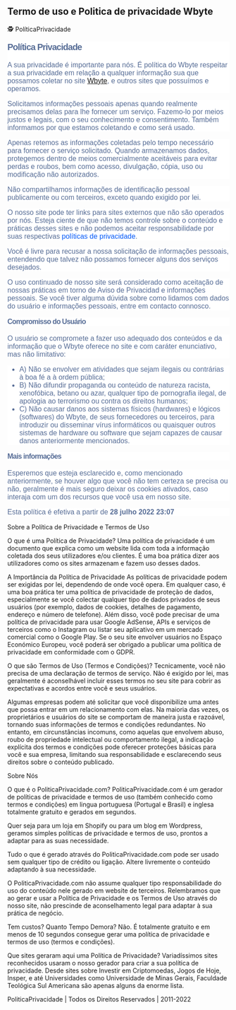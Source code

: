## Termo de uso e Politica de privacidade Wbyte

🕵 PolíticaPrivacidade

<h2 style="box-sizing: border-box; margin: 0px; line-height: 1.2; font-size: 20px; letter-spacing: -0.05em; color: #576d96; padding-bottom: 20px; font-family: Montserrat, sans-serif; background-color: #ffffff;">Pol&iacute;tica Privacidade</h2> <p style="box-sizing: border-box; margin-top: 0px; margin-bottom: 1rem; font-size: 16px; color: #576d96; font-family: Montserrat, sans-serif; background-color: #ffffff;">A sua privacidade &eacute; importante para n&oacute;s. &Eacute; pol&iacute;tica do Wbyte respeitar a sua privacidade em rela&ccedil;&atilde;o a qualquer informa&ccedil;&atilde;o sua que possamos coletar no site <a href="https://play.google.com/store/apps/details?id=com.wmentretenimento.codq_de_bolso">Wbyte</a>, e outros sites que possu&iacute;mos e operamos.</p> <p style="box-sizing: border-box; margin-top: 0px; margin-bottom: 1rem; font-size: 16px; color: #576d96; font-family: Montserrat, sans-serif; background-color: #ffffff;">Solicitamos informa&ccedil;&otilde;es pessoais apenas quando realmente precisamos delas para lhe fornecer um servi&ccedil;o. Fazemo-lo por meios justos e legais, com o seu conhecimento e consentimento. Tamb&eacute;m informamos por que estamos coletando e como ser&aacute; usado.</p> <p style="box-sizing: border-box; margin-top: 0px; margin-bottom: 1rem; font-size: 16px; color: #576d96; font-family: Montserrat, sans-serif; background-color: #ffffff;">Apenas retemos as informa&ccedil;&otilde;es coletadas pelo tempo necess&aacute;rio para fornecer o servi&ccedil;o solicitado. Quando armazenamos dados, protegemos dentro de meios comercialmente aceit&aacute;veis ​​para evitar perdas e roubos, bem como acesso, divulga&ccedil;&atilde;o, c&oacute;pia, uso ou modifica&ccedil;&atilde;o n&atilde;o autorizados.</p> <p style="box-sizing: border-box; margin-top: 0px; margin-bottom: 1rem; font-size: 16px; color: #576d96; font-family: Montserrat, sans-serif; background-color: #ffffff;">N&atilde;o compartilhamos informa&ccedil;&otilde;es de identifica&ccedil;&atilde;o pessoal publicamente ou com terceiros, exceto quando exigido por lei.</p> <p style="box-sizing: border-box; margin-top: 0px; margin-bottom: 1rem; font-size: 16px; color: #576d96; font-family: Montserrat, sans-serif; background-color: #ffffff;">O nosso site pode ter links para sites externos que n&atilde;o s&atilde;o operados por n&oacute;s. Esteja ciente de que n&atilde;o temos controle sobre o conte&uacute;do e pr&aacute;ticas desses sites e n&atilde;o podemos aceitar responsabilidade por suas respectivas&nbsp;<a style="box-sizing: border-box; color: #055af9; text-decoration-line: none; background-color: transparent;" href="https://politicaprivacidade.com/" target="_BLANK">pol&iacute;ticas de privacidade</a>.</p> <p style="box-sizing: border-box; margin-top: 0px; margin-bottom: 1rem; font-size: 16px; color: #576d96; font-family: Montserrat, sans-serif; background-color: #ffffff;">Voc&ecirc; &eacute; livre para recusar a nossa solicita&ccedil;&atilde;o de informa&ccedil;&otilde;es pessoais, entendendo que talvez n&atilde;o possamos fornecer alguns dos servi&ccedil;os desejados.</p> <p style="box-sizing: border-box; margin-top: 0px; margin-bottom: 1rem; font-size: 16px; color: #576d96; font-family: Montserrat, sans-serif; background-color: #ffffff;">O uso continuado de nosso site ser&aacute; considerado como aceita&ccedil;&atilde;o de nossas pr&aacute;ticas em torno de <a href='https://avisodeprivacidad.info/' rel='nofollow' target='_BLANK' style='color:inherit !important; text-decoration: none !important; font-size: inherit !important;'>Aviso de Privacidad</a> e informa&ccedil;&otilde;es pessoais. Se voc&ecirc; tiver alguma d&uacute;vida sobre como lidamos com dados do usu&aacute;rio e informa&ccedil;&otilde;es pessoais, entre em contacto connosco.</p> <p style="box-sizing: border-box; margin-top: 0px; margin-bottom: 1rem; font-size: 16px; color: #576d96; font-family: Montserrat, sans-serif; background-color: #ffffff;"></p> <h3 style="box-sizing: border-box; margin: 0px 0px 20px; line-height: 1.2; font-size: 16px; letter-spacing: -0.05em; color: #576d96; font-family: Montserrat, sans-serif; background-color: #ffffff;">Compromisso do Usu&aacute;rio</h3> <p style="box-sizing: border-box; margin-top: 0px; margin-bottom: 1rem; font-size: 16px; color: #576d96; font-family: Montserrat, sans-serif; background-color: #ffffff;">O usu&aacute;rio se compromete a fazer uso adequado dos conte&uacute;dos e da informa&ccedil;&atilde;o que o Wbyte oferece no site e com car&aacute;ter enunciativo, mas n&atilde;o limitativo:</p> <ul style="box-sizing: border-box; margin-top: 0px; margin-bottom: 1rem; color: #576d96; font-family: Montserrat, sans-serif; font-size: 16px; background-color: #ffffff;"> <li style="box-sizing: border-box;">A) N&atilde;o se envolver em atividades que sejam ilegais ou contr&aacute;rias &agrave; boa f&eacute; a &agrave; ordem p&uacute;blica;</li> <li style="box-sizing: border-box;">B) N&atilde;o difundir propaganda ou conte&uacute;do de natureza racista, xenof&oacute;bica, <a href='https://ondeapostar.com/betano-e-confiavel' rel='nofollow' target='_BLANK' style='color:inherit !important; text-decoration: none !important; font-size: inherit !important;'> betano</a> ou azar, qualquer tipo de pornografia ilegal, de apologia ao terrorismo ou contra os direitos humanos;</li> <li style="box-sizing: border-box;">C) N&atilde;o causar danos aos sistemas f&iacute;sicos (hardwares) e l&oacute;gicos (softwares) do Wbyte, de seus fornecedores ou terceiros, para introduzir ou disseminar v&iacute;rus inform&aacute;ticos ou quaisquer outros sistemas de hardware ou software que sejam capazes de causar danos anteriormente mencionados.</li> </ul> <h3 style="box-sizing: border-box; margin: 0px 0px 20px; line-height: 1.2; font-size: 16px; letter-spacing: -0.05em; color: #576d96; font-family: Montserrat, sans-serif; background-color: #ffffff;">Mais informa&ccedil;&otilde;es</h3> <p style="box-sizing: border-box; margin-top: 0px; margin-bottom: 1rem; font-size: 16px; color: #576d96; font-family: Montserrat, sans-serif; background-color: #ffffff;">Esperemos que esteja esclarecido e, como mencionado anteriormente, se houver algo que voc&ecirc; n&atilde;o tem certeza se precisa ou n&atilde;o, geralmente &eacute; mais seguro deixar os cookies ativados, caso interaja com um dos recursos que voc&ecirc; usa em nosso site.</p> <p style="box-sizing: border-box; margin-top: 0px; margin-bottom: 1rem; font-size: 16px; color: #576d96; font-family: Montserrat, sans-serif; background-color: #ffffff;">Esta pol&iacute;tica &eacute; efetiva a partir de <strong>28 julho 2022 23:07</strong></p>
Sobre a Política de Privacidade e Termos de Uso
 

O que é uma Política de Privacidade?
Uma política de privacidade é um documento que explica como um website lida com toda a informação coletada dos seus utilizadores e/ou clientes. É uma boa prática dizer aos utilizadores como os sites armazenam e fazem uso desses dados.

A Importância da Política de Privacidade
As políticas de privacidade podem ser exigidas por lei, dependendo de onde você opera. Em qualquer caso, é uma boa prática ter uma política de privacidade de proteção de dados, especialmente se você colectar qualquer tipo de dados privados de seus usuários (por exemplo, dados de cookies, detalhes de pagamento, endereço e número de telefone). Além disso, você pode precisar de uma política de privacidade para usar Google AdSense, APIs e serviços de terceiros como o Instagram ou listar seu aplicativo em um mercado comercial como o Google Play. Se o seu site envolver usuários no Espaço Económico Europeu, você poderá ser obrigado a publicar uma política de privacidade em conformidade com o GDPR.

O que são Termos de Uso (Termos e Condições)?
Tecnicamente, você não precisa de uma declaração de termos de serviço. Não é exigido por lei, mas geralmente é aconselhável incluir esses termos no seu site para cobrir as expectativas e acordos entre você e seus usuários.

Algumas empresas podem até solicitar que você disponibilize uma antes que possa entrar em um relacionamento com elas. Na maioria das vezes, os proprietários e usuários do site se comportam de maneira justa e razoável, tornando suas informações de termos e condições redundantes. No entanto, em circunstâncias incomuns, como aquelas que envolvem abuso, roubo de propriedade intelectual ou comportamento ilegal, a indicação explícita dos termos e condições pode oferecer proteções básicas para você e sua empresa, limitando sua responsabilidade e esclarecendo seus direitos sobre o conteúdo publicado.

Sobre Nós
 

O que é o PoliticaPrivacidade.com?
PoliticaPrivacidade.com é um gerador de políticas de privacidade e termos de uso (também conhecido como termos e condições) em lingua portuguesa (Portugal e Brasil) e inglesa totalmente gratuito e gerados em segundos.

Quer seja para um loja em Shopify ou para um blog em Wordpress, geramos simples políticas de privacidade e termos de uso, prontos a adaptar para as suas necessidade.

Tudo o que é gerado através do PoliticaPrivacidade.com pode ser usado sem qualquer tipo de crédito ou ligação. Altere livremente o conteúdo adaptando à sua necessidade.

O PoliticaPrivacidade.com não assume qualquer tipo responsabilidade do uso do conteúdo nele gerado em website de terceiros. Relembramos que ao gerar e usar a Política de Privacidade e os Termos de Uso através do nosso site, não prescinde de aconselhamento legal para adaptar à sua prática de negócio.

Tem custos? Quanto Tempo Demora?
Não. É totalmente gratuito e em menos de 10 segundos consegue gerar uma política de privacidade e termos de uso (termos e condições).

Que sites geraram aqui uma Política de Privacidade?
Variadíssimos sites reconhecidos usaram o nosso gerador para criar a sua política de privacidade. Desde sites sobre Investir em Criptomoedas, Jogos de Hoje, Insper, e até Universidades como Universidade de Minas Gerais, Faculdade Teológica Sul Americana são apenas alguns da enorme lista.

PoliticaPrivacidade | Todos os Direitos Reservados | 2011-2022


